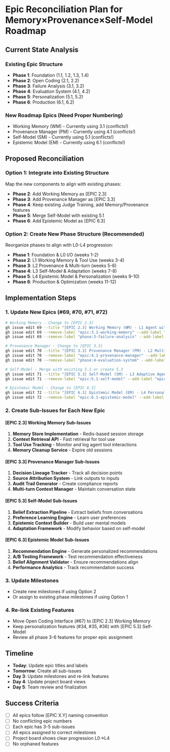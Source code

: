 # Epic Reconciliation Plan for Memory×Provenance×Self-Model Roadmap

## Current State Analysis

### Existing Epic Structure
- **Phase 1**: Foundation (1.1, 1.2, 1.3, 1.4)
- **Phase 2**: Open Coding (2.1, 2.2)
- **Phase 3**: Failure Analysis (3.1, 3.2)
- **Phase 4**: Evaluation System (4.1, 4.2)
- **Phase 5**: Personalization (5.1, 5.2)
- **Phase 6**: Production (6.1, 6.2)

### New Roadmap Epics (Need Proper Numbering)
- Working Memory (WM) - Currently using 3.1 (conflicts!)
- Provenance Manager (PM) - Currently using 4.1 (conflicts!)
- Self-Model (SM) - Currently using 5.1 (conflicts!)
- Epistemic Model (EM) - Currently using 6.1 (conflicts!)

## Proposed Reconciliation

### Option 1: Integrate into Existing Structure
Map the new components to align with existing phases:
- **Phase 2**: Add Working Memory as [EPIC 2.3]
- **Phase 3**: Add Provenance Manager as [EPIC 3.3]
- **Phase 4**: Keep existing Judge Training, add Memory/Provenance features
- **Phase 5**: Merge Self-Model with existing 5.1
- **Phase 6**: Add Epistemic Model as [EPIC 6.3]

### Option 2: Create New Phase Structure (Recommended)
Reorganize phases to align with L0-L4 progression:
- **Phase 1**: Foundation & L0 I/O (weeks 1-2)
- **Phase 2**: L1 Working Memory & Tool Use (weeks 3-4)
- **Phase 3**: L2 Provenance & Multi-turn (weeks 5-6)
- **Phase 4**: L3 Self-Model & Adaptation (weeks 7-8)
- **Phase 5**: L4 Epistemic Model & Personalization (weeks 9-10)
- **Phase 6**: Production & Optimization (weeks 11-12)

## Implementation Steps

### 1. Update New Epics (#69, #70, #71, #72)
```bash
# Working Memory - Change to [EPIC 2.3]
gh issue edit 69 --title "[EPIC 2.3] Working Memory (WM) - L1 Agent with Tool Use"
gh issue edit 69 --remove-label "epic:3.1-working-memory" --add-label "epic:2.3-working-memory"
gh issue edit 69 --remove-label "phase:3-failure-analysis" --add-label "phase:2-open-coding"

# Provenance Manager - Change to [EPIC 3.3]
gh issue edit 70 --title "[EPIC 3.3] Provenance Manager (PM) - L2 Multi-turn Dialogue"
gh issue edit 70 --remove-label "epic:4.1-provenance-manager" --add-label "epic:3.3-provenance-manager"
gh issue edit 70 --remove-label "phase:4-evaluation-system" --add-label "phase:3-failure-analysis"

# Self-Model - Merge with existing 5.1 or create 5.3
gh issue edit 71 --title "[EPIC 5.3] Self-Model (SM) - L3 Adaptive Agent"
gh issue edit 71 --remove-label "epic:5.1-self-model" --add-label "epic:5.3-self-model"

# Epistemic Model - Change to [EPIC 6.3]
gh issue edit 72 --title "[EPIC 6.3] Epistemic Model (EM) - L4 Personalized Recommendation"
gh issue edit 72 --remove-label "epic:6.1-epistemic-model" --add-label "epic:6.3-epistemic-model"
```

### 2. Create Sub-Issues for Each New Epic

#### [EPIC 2.3] Working Memory Sub-Issues
1. **Memory Store Implementation** - Redis-based session storage
2. **Context Retrieval API** - Fast retrieval for tool use
3. **Tool Use Tracking** - Monitor and log agent tool interactions
4. **Memory Cleanup Service** - Expire old sessions

#### [EPIC 3.3] Provenance Manager Sub-Issues
1. **Decision Lineage Tracker** - Track all decision points
2. **Source Attribution System** - Link outputs to inputs
3. **Audit Trail Generator** - Create compliance reports
4. **Multi-turn Context Manager** - Maintain conversation state

#### [EPIC 5.3] Self-Model Sub-Issues
1. **Belief Extraction Pipeline** - Extract beliefs from conversations
2. **Preference Learning Engine** - Learn user preferences
3. **Epistemic Context Builder** - Build user mental models
4. **Adaptation Framework** - Modify behavior based on self-model

#### [EPIC 6.3] Epistemic Model Sub-Issues
1. **Recommendation Engine** - Generate personalized recommendations
2. **A/B Testing Framework** - Test recommendation effectiveness
3. **Belief Alignment Validator** - Ensure recommendations align
4. **Performance Analytics** - Track recommendation success

### 3. Update Milestones
- Create new milestones if using Option 2
- Or assign to existing phase milestones if using Option 1

### 4. Re-link Existing Features
- Move Open Coding Interface (#67) to [EPIC 2.3] Working Memory
- Keep personalization features (#34, #35, #36) with [EPIC 5.3] Self-Model
- Review all phase 3-6 features for proper epic assignment

## Timeline
- **Today**: Update epic titles and labels
- **Tomorrow**: Create all sub-issues
- **Day 3**: Update milestones and re-link features
- **Day 4**: Update project board views
- **Day 5**: Team review and finalization

## Success Criteria
- [ ] All epics follow [EPIC X.Y] naming convention
- [ ] No conflicting epic numbers
- [ ] Each epic has 3-5 sub-issues
- [ ] All epics assigned to correct milestones
- [ ] Project board shows clear progression L0→L4
- [ ] No orphaned features